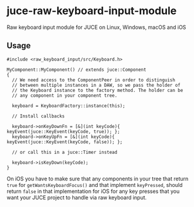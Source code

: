# juce-raw-keyboard-input-module
Raw keyboard input module for JUCE on Linux, Windows, macOS and iOS

## Usage

```
#include <raw_keyboard_input/src/Keyboard.h>

MyComponent::MyComponent() // extends juce::Component
{
  // We need access to the ComponentPeer in order to distinguish
  // between multiple instances in a DAW, so we pass the holder of
  // the Keyboard instance to the factory method. The holder can be
  // any component in your component tree.
  
  keyboard = KeyboardFactory::instance(this);
  
  // Install callbacks
  
  keyboard->onKeyDownFn = [&](int keyCode){ keyEvent(juce::KeyEvent(keyCode, true)); };
  keyboard->onKeyUpFn = [&](int keyCode){ keyEvent(juce::KeyEvent(keyCode, false)); };

  // or call this in a juce::Timer instead
  
  keyboard->isKeyDown(keyCode);
}
```

On iOS you have to make sure that any components in your tree that
return `true` for `getWantsKeyboardFocus()` and that implement `keyPressed`, should
return `false` in that implementation for iOS for any key presses that you want
your JUCE project to handle via raw keyboard input.
